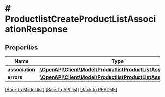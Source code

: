 # # ProductlistCreateProductListAssociationResponse


## Properties 


Name | Type | Description | Notes
------------ | ------------- | ------------- | -------------
**association**| [**\OpenAPI\Client\Model\ProductlistProductListAssociation**](ProductlistProductListAssociation.md) |   | [optional]
**errors**| [**\OpenAPI\Client\Model\ProductlistProductListAssociationError[]**](ProductlistProductListAssociationError.md) |   | [optional]


[[Back to Model list]](../../README.md#models) [[Back to API list]](../../README.md#endpoints) [[Back to README]](../../README.md)

